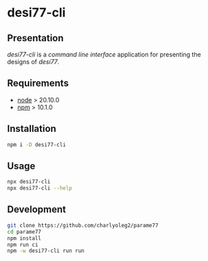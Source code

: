 desi77-cli
==========


Presentation
------------

*desi77-cli* is a *command line interface* application for presenting the designs of *desi77*.


Requirements
------------

- [node](https://nodejs.org) > 20.10.0
- [npm](https://docs.npmjs.com/cli) > 10.1.0


Installation
------------

```bash
npm i -D desi77-cli
```


Usage
-----

```bash
npx desi77-cli
npx desi77-cli --help
```


Development
-----------

```bash
git clone https://github.com/charlyoleg2/parame77
cd parame77
npm install
npm run ci
npm -w desi77-cli run run
```

